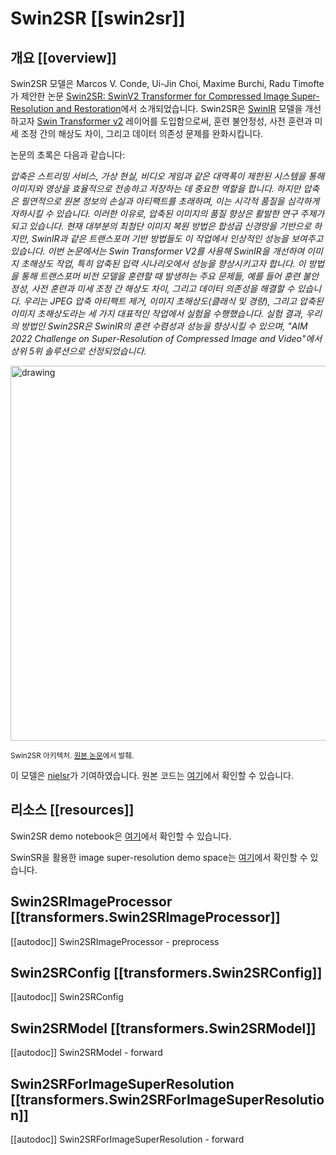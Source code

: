 <!--Copyright 2022 The HuggingFace Team. All rights reserved.

Licensed under the Apache License, Version 2.0 (the "License"); you may not use this file except in compliance with
the License. You may obtain a copy of the License at

http://www.apache.org/licenses/LICENSE-2.0

Unless required by applicable law or agreed to in writing, software distributed under the License is distributed on
an "AS IS" BASIS, WITHOUT WARRANTIES OR CONDITIONS OF ANY KIND, either express or implied. See the License for the
specific language governing permissions and limitations under the License.

⚠️ Note that this file is in Markdown but contain specific syntax for our doc-builder (similar to MDX) that may not be
rendered properly in your Markdown viewer.

-->

# Swin2SR [[swin2sr]]

## 개요 [[overview]]

Swin2SR 모델은 Marcos V. Conde, Ui-Jin Choi, Maxime Burchi, Radu Timofte가 제안한 논문 [Swin2SR: SwinV2 Transformer for Compressed Image Super-Resolution and Restoration](https://arxiv.org/abs/2209.11345)에서 소개되었습니다.
Swin2SR은 [SwinIR](https://github.com/JingyunLiang/SwinIR/) 모델을 개선하고자 [Swin Transformer v2](swinv2) 레이어를 도입함으로써, 훈련 불안정성, 사전 훈련과 미세 조정 간의 해상도 차이, 그리고 데이터 의존성 문제를 완화시킵니다.

논문의 초록은 다음과 같습니다:

*압축은 스트리밍 서비스, 가상 현실, 비디오 게임과 같은 대역폭이 제한된 시스템을 통해 이미지와 영상을 효율적으로 전송하고 저장하는 데 중요한 역할을 합니다. 하지만 압축은 필연적으로 원본 정보의 손실과 아티팩트를 초래하며, 이는 시각적 품질을 심각하게 저하시킬 수 있습니다. 이러한 이유로, 압축된 이미지의 품질 향상은 활발한 연구 주제가 되고 있습니다. 현재 대부분의 최첨단 이미지 복원 방법은 합성곱 신경망을 기반으로 하지만, SwinIR과 같은 트랜스포머 기반 방법들도 이 작업에서 인상적인 성능을 보여주고 있습니다. 이번 논문에서는 Swin Transformer V2를 사용해 SwinIR을 개선하여 이미지 초해상도 작업, 특히 압축된 입력 시나리오에서 성능을 향상시키고자 합니다. 이 방법을 통해 트랜스포머 비전 모델을 훈련할 때 발생하는 주요 문제들, 예를 들어 훈련 불안정성, 사전 훈련과 미세 조정 간 해상도 차이, 그리고 데이터 의존성을 해결할 수 있습니다. 우리는 JPEG 압축 아티팩트 제거, 이미지 초해상도(클래식 및 경량), 그리고 압축된 이미지 초해상도라는 세 가지 대표적인 작업에서 실험을 수행했습니다. 실험 결과, 우리의 방법인 Swin2SR은 SwinIR의 훈련 수렴성과 성능을 향상시킬 수 있으며, "AIM 2022 Challenge on Super-Resolution of Compressed Image and Video"에서 상위 5위 솔루션으로 선정되었습니다.*

<img src="https://huggingface.co/datasets/huggingface/documentation-images/resolve/main/transformers/model_doc/swin2sr_architecture.png"
alt="drawing" width="600"/>

<small> Swin2SR 아키텍처. <a href="https://arxiv.org/abs/2209.11345">원본 논문</a>에서 발췌.</small>

이 모델은 [nielsr](https://huggingface.co/nielsr)가 기여하였습니다.
원본 코드는 [여기](https://github.com/mv-lab/swin2sr)에서 확인할 수 있습니다.

## 리소스 [[resources]]

Swin2SR demo notebook은 [여기](https://github.com/NielsRogge/Transformers-Tutorials/tree/master/Swin2SR)에서 확인할 수 있습니다.

SwinSR을 활용한 image super-resolution demo space는 [여기](https://huggingface.co/spaces/jjourney1125/swin2sr)에서 확인할 수 있습니다.

## Swin2SRImageProcessor [[transformers.Swin2SRImageProcessor]]

[[autodoc]] Swin2SRImageProcessor
    - preprocess

## Swin2SRConfig [[transformers.Swin2SRConfig]]

[[autodoc]] Swin2SRConfig

## Swin2SRModel [[transformers.Swin2SRModel]]

[[autodoc]] Swin2SRModel
    - forward

## Swin2SRForImageSuperResolution [[transformers.Swin2SRForImageSuperResolution]]

[[autodoc]] Swin2SRForImageSuperResolution
    - forward
